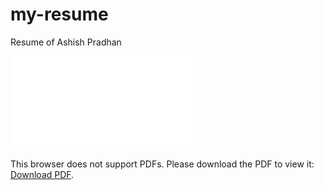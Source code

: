 # my-resume
Resume of Ashish Pradhan

<object data="http://yoursite.com/the.pdf" type="application/pdf">
    <embed src="./AshishPradhan\ Resume.pdf">
        <p>This browser does not support PDFs. Please download the PDF to view it: <a href="https://viteduin59337-my.sharepoint.com/personal/ashish_pradhan_vit_edu_in/_layouts/15/onedrive.aspx?id=%2Fpersonal%2Fashish%5Fpradhan%5Fvit%5Fedu%5Fin%2FDocuments%2FAshishPradhan%20Resume%2Epdf&parent=%2Fpersonal%2Fashish%5Fpradhan%5Fvit%5Fedu%5Fin%2FDocuments">Download PDF</a>.</p>
    </embed>
</object>
